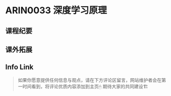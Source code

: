 
# ARIN0033 深度学习原理

## 课程纪要

## 课外拓展

## Info Link


> 如果你愿意提供任何信息与观点，请在下方评论区留言，网站维护者会在第一时间看到，将评论优质内容添加到主页🖱
> 期待大家的共同建设🏗
